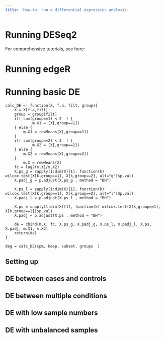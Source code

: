```yaml
---
title: 'How-to: run a differential expression analysis'
---
```

# Running DESeq2 
For comprehensive tutorials, see here: 
# Running edgeR
# Running basic DE 

```
calc_DE <- function(X, f.a, filt, group){
	X = X[f.a,filt]
	group = group[filt]
  	if( sum(group==1) < 2  ) {
           	m.X1 = (X[,group==1])
	} else {
		m.X1 = rowMeans(X[,group==1])
 	}
  	if( sum(group==2) < 2  ) {
           	m.X2 = (X[,group==2])
	} else {
		m.X2 = rowMeans(X[,group==2])
 	}
        m.X = rowMeans(X)
	fc = log2(m.X1/m.X2)
	X.ps_g = sapply(1:dim(X)[1], function(k) wilcox.test(X[k,group==1], X[k,group==2], alt="g")$p.val)
	X.padj_g = p.adjust(X.ps_g , method = "BH")

	X.ps_l = sapply(1:dim(X)[1], function(k) wilcox.test(X[k,group==1], X[k,group==2], alt="l")$p.val)
	X.padj_l = p.adjust(X.ps_l , method = "BH")

	X.ps = sapply(1:dim(X)[1], function(k) wilcox.test(X[k,group==1], X[k,group==2])$p.val)
	X.padj = p.adjust(X.ps , method = "BH")

	de = cbind(m.X, fc, X.ps_g, X.padj_g, X.ps_l, X.padj_l, X.ps, X.padj, m.X1, m.X2)
	return(de)
}

deg = calc_DE(cpm, keep, subset, groups  )

```




## Setting up
## DE between cases and controls 
## DE between multiple conditions 
## DE with low sample numbers 
## DE with unbalanced samples 




